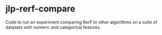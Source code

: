 # jlp-rerf-compare
Code to run an experiment comparing RerF to other algorithms on a suite of datasets with numeric and categorical features.
